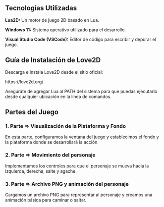 <h2> Tecnologías Utilizadas </h2>
<p><b>Lua2D:</b> Un motor de juego 2D basado en Lua.</p>
<p><b>Windows 11:</b> Sistema operativo utilizado para el desarrollo.</p>
<p><b>Visual Studio Code (VSCode):</b> Editor de código para escribir y depurar el juego.</p>
<h2>Guía de Instalación de Love2D</h2>
<p>Descarga e instala Love2D desde el sitio oficial:</p> https://love2d.org/
<p>Asegúrate de agregar Lua al PATH del sistema para que puedas ejecutarlo desde cualquier ubicación en la línea de comandos.</p>
<h2>Partes del Juego</h2>
<h3>1. Parte => Visualización de la Plataforma y Fondo</h3>
<p>En esta parte, configuramos la ventana del juego y establecimos el fondo y la plataforma donde se desarrollará la acción.</p>

<h3>2. Parte => Movimiento del personaje</h3>
<p>Implementamos los controles para que el personaje se mueva hacia la izquierda, derecha, salte y agache.</p>

<h3>3. Parte => Archivo PNG y animación del personaje</h3>
<p>Cargamos un archivo PNG para representar al personaje y creamos una animación básica para caminar o saltar.</p>
